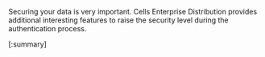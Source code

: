 Securing your data is very important. Cells Enterprise Distribution provides additional interesting features to raise the security level during the authentication process.

[:summary]